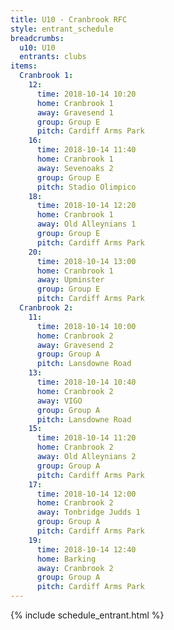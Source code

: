 ```yaml
---
title: U10 - Cranbrook RFC
style: entrant_schedule
breadcrumbs:
  u10: U10
  entrants: clubs
items:
  Cranbrook 1:
    12:
      time: 2018-10-14 10:20
      home: Cranbrook 1
      away: Gravesend 1
      group: Group E
      pitch: Cardiff Arms Park
    16:
      time: 2018-10-14 11:40
      home: Cranbrook 1
      away: Sevenoaks 2
      group: Group E
      pitch: Stadio Olimpico
    18:
      time: 2018-10-14 12:20
      home: Cranbrook 1
      away: Old Alleynians 1
      group: Group E
      pitch: Cardiff Arms Park
    20:
      time: 2018-10-14 13:00
      home: Cranbrook 1
      away: Upminster
      group: Group E
      pitch: Cardiff Arms Park
  Cranbrook 2:
    11:
      time: 2018-10-14 10:00
      home: Cranbrook 2
      away: Gravesend 2
      group: Group A
      pitch: Lansdowne Road
    13:
      time: 2018-10-14 10:40
      home: Cranbrook 2
      away: VIGO
      group: Group A
      pitch: Lansdowne Road
    15:
      time: 2018-10-14 11:20
      home: Cranbrook 2
      away: Old Alleynians 2
      group: Group A
      pitch: Cardiff Arms Park
    17:
      time: 2018-10-14 12:00
      home: Cranbrook 2
      away: Tonbridge Judds 1
      group: Group A
      pitch: Cardiff Arms Park
    19:
      time: 2018-10-14 12:40
      home: Barking
      away: Cranbrook 2
      group: Group A
      pitch: Cardiff Arms Park
---
```


{% include schedule_entrant.html %}
